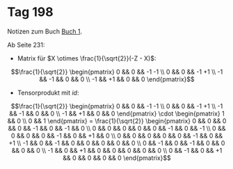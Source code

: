 # Tag 198

Notizen zum Buch [Buch 1](../Buch1.md).

Ab Seite 231:
* Matrix für $X \otimes \frac{1}{\sqrt{2}}(-Z - X)$:
```math
\frac{1}{\sqrt{2}}
\begin{pmatrix}
0 && 0 && -1 -1 \\
0 && 0 && -1 +1 \\
-1 && -1 && 0 && 0 \\
-1 && +1 && 0 && 0
\end{pmatrix}
```
* Tensorprodukt mit $id$:
```math
\frac{1}{\sqrt{2}}
\begin{pmatrix}
0 && 0 && -1 -1 \\
0 && 0 && -1 +1 \\
-1 && -1 && 0 && 0 \\
-1 && +1 && 0 && 0
\end{pmatrix}
\cdot
\begin{pmatrix}
1 && 0 \\
0 && 1
\end{pmatrix}
=
\frac{1}{\sqrt{2}}
\begin{pmatrix}
0 && 0 && 0 && 0 && -1 && 0 && -1 && 0 \\
0 && 0 && 0 && 0 &&  0 && -1 && 0 && -1 \\
0 && 0 && 0 && 0 && -1 && 0 && +1 && 0 \\
0 && 0 && 0 && 0 &&  0 && -1 && 0 && +1 \\
-1 && 0 && -1 && 0  && 0 && 0 && 0 && 0 \\
 0 && -1 && 0 && -1 && 0 && 0 && 0 && 0 \\
-1 && 0 && +1 && 0  && 0 && 0 && 0 && 0 \\
 0 && -1 && 0 && +1 && 0 && 0 && 0 && 0
\end{pmatrix}
```
